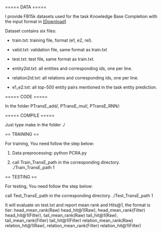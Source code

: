 ===== DATA =====

I provide FB15k  datasets used for the task Knowledge Base Completion with the input format in  [[Download]](http://pan.baidu.com/s/1qWwuP1U)

Dataset contains six files:



+ train.txt: training file, format (e1, e2, rel).

+ valid.txt: validation file, same format as train.txt

+ test.txt: test file, same format as train.txt.

+ entity2id.txt: all entities and corresponding ids, one per line.

+ relation2id.txt: all relations and corresponding ids, one per line.

+ e1_e2.txt: all top-500 entity pairs mentioned in the task entity prediction.



===== CODE =====

In the folder PTransE_add/, PTransE_mul/, PTransE_RNN/:



===== COMPILE =====

Just type make in the folder ./



== TRAINING ==

For training, You need follow the step below:

1. Data preprocessing: python PCRA.py

2. call Train_TransE_path in the corresponding directory.
	./Train_TransE_path 1


== TESTING ==

For testing, You need follow the step below:

call Test_TransE_path in the corresponding directory.
	./Test_TransE_path 1

It will evaluate on test.txt and report mean rank and Hits@1, the format is 
tier: head_mean_rank(Raw) head_hit@1(Raw), head_mean_rank(Filter) head_hit@1(Filter), tail_mean_rank(Raw) tail_hit@1(Raw), tail_mean_rank(Filter) tail_hit@1(Filter)
relation_mean_rank(Raw) relation_hit@1(Raw), relation_mean_rank(Filter) relation_hit@1(Filter)


